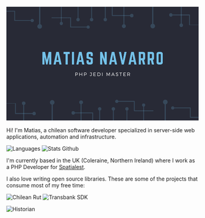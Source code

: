 [![Matias Navarro-Carter header image](/assets/banner.png)](https://mnavarro.dev)

Hi! I'm Matias, a chilean software developer specialized in server-side web applications, automation and infrastructure.

![Languages](https://github-readme-stats.vercel.app/api/top-langs/?username=mnavarrocarter&hide=html&title_color=74c2e9&text_color=fff&icon_color=2bbc8a&bg_color=282a36)
![Stats Github](https://github-readme-stats.vercel.app/api?username=mnavarrocarter&show_icons=true&line_height=27&count_private=true&title_color=74c2e9&text_color=fff&icon_color=74c2e9&bg_color=282a36)

I'm currently based in the UK (Coleraine, Northern Ireland) where I work as a PHP Developer for [Spatialest][spatialest].

I also love writing open source libraries. These are some of the projects that consume most of my free time:

![Chilean Rut](https://github-readme-stats.vercel.app/api/pin?username=mnavarrocarter&repo=chilean-rut&title_color=74c2e9&icon_color=74c2e9&text_color=fff&bg_color=282a36)
![Transbank SDK](https://github-readme-stats.vercel.app/api/pin?username=better-transbank&repo=sdk&title_color=74c2e9&icon_color=74c2e9&text_color=fff&bg_color=282a36)

![Historian](https://github-readme-stats.vercel.app/api/pin?username=mnavarrocarter&repo=historian&title_color=74c2e9&icon_color=74c2e9&text_color=fff&bg_color=282a36)

[spatialest]: https://spatialest.com
